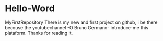 # Hello-Word
MyFirstRepository
There is my new and first project on github, i be there becouse the youtubechannel -O Bruno Germano- introduce-me this plataform.
Thanks for reading it.

